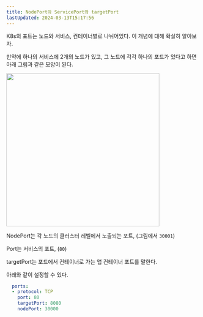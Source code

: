 ```yaml
---
title: NodePort와 ServicePort와 targetPort
lastUpdated: 2024-03-13T15:17:56
---
```


K8s의 포트는 노드와 서비스, 컨테이너별로 나뉘어있다. 이 개념에 대해 확실히 알아보자.

만약에 하나의 서비스에 2개의 노드가 있고, 그 노드에 각각 하나의 포드가 있다고 하면 아래 그림과 같은 모양이 된다.

<img src="https://user-images.githubusercontent.com/81006587/205223298-aef6933f-31a9-41d2-beb8-4884e2090efa.png" height=400px>

NodePort는 각 노드의 클러스터 레벨에서 노출되는 포트, (그림에서 `30001`)

Port는 서비스의 포트, (`80`)

targetPort는 포드에서 컨테이너로 가는 앱 컨테이너 포트를 말한다.

아래와 같이 설정할 수 있다.

```yml
  ports:
  - protocol: TCP
    port: 80
    targetPort: 8080
    nodePort: 30000
```
